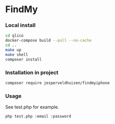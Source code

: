# FindMy

### Local install

```bash
cd qlico
docker-compose build --pull --no-cache
cd ..
make up
make shell
composer install
```

### Installation in project

```bash
composer require jesperveldhuizen/findmyiphone
```

### Usage

See test.php for example.

```bash
php test.php :email :password
```
